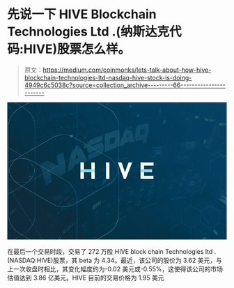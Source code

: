 # 先说一下 HIVE Blockchain Technologies Ltd .(纳斯达克代码:HIVE)股票怎么样。

> 原文：<https://medium.com/coinmonks/lets-talk-about-how-hive-blockchain-technologies-ltd-nasdaq-hive-stock-is-doing-4949c6c5038c?source=collection_archive---------66----------------------->

![](img/f6a34192fccac3ee85925d32816ffabb.png)

在最后一个交易时段，交易了 272 万股 HIVE block chain Technologies ltd .(NASDAQ:HIVE)股票，其 beta 为 4.34。最近，该公司的股价为 3.62 美元，与上一次收盘时相比，其变化幅度约为-0.02 美元或-0.55%，这使得该公司的市场估值达到 3.86 亿美元。HIVE 目前的交易价格为 1.95 美元